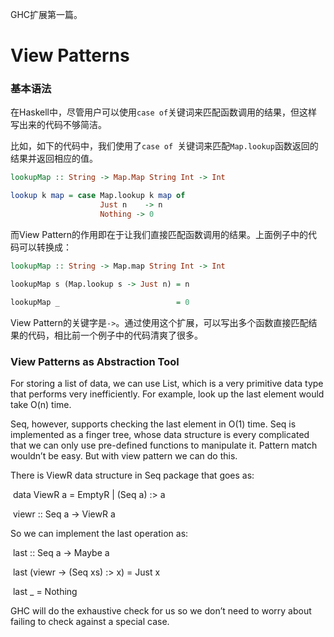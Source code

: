 GHC扩展第一篇。

# View Patterns 

### 基本语法

在Haskell中，尽管用户可以使用`case of`关键词来匹配函数调用的结果，但这样写出来的代码不够简洁。

比如，如下的代码中，我们使用了`case of `关键词来匹配`Map.lookup`函数返回的结果并返回相应的值。

```haskell
lookupMap :: String -> Map.Map String Int -> Int 

lookup k map = case Map.lookup k map of 
					Just n    -> n 
					Nothing -> 0
```

而View Pattern的作用即在于让我们直接匹配函数调用的结果。上面例子中的代码可以转换成：

```haskell
lookupMap :: String -> Map.map String Int -> Int 

lookupMap s (Map.lookup s -> Just n) = n 

lookupMap _  						 = 0 
```

View Pattern的关键字是`->`。通过使用这个扩展，可以写出多个函数直接匹配结果的代码，相比前一个例子中的代码清爽了很多。

### View Patterns as Abstraction Tool 

For storing a list of data, we can use List, which is a very primitive data type that performs very inefficiently. For example, look up the last element would take O(n) time. 

Seq, however, supports checking the last element in O(1) time. Seq is implemented as a finger tree, whose data structure is every complicated that we can only use pre-defined functions to manipulate it. Pattern match wouldn’t be easy. But with view pattern we can do this. 

There is ViewR data structure in Seq package that goes as:    

​    data ViewR a = EmptyR | (Seq a) :> a 

​    viewr :: Seq a -> ViewR a 

So we can implement the last operation as:

​    last :: Seq a -> Maybe a 

​    last (viewr -> (Seq xs) :> x) = Just x

​    last _                                  = Nothing 

GHC will do the exhaustive check for us so we don’t need to worry about failing to check against a special case. 